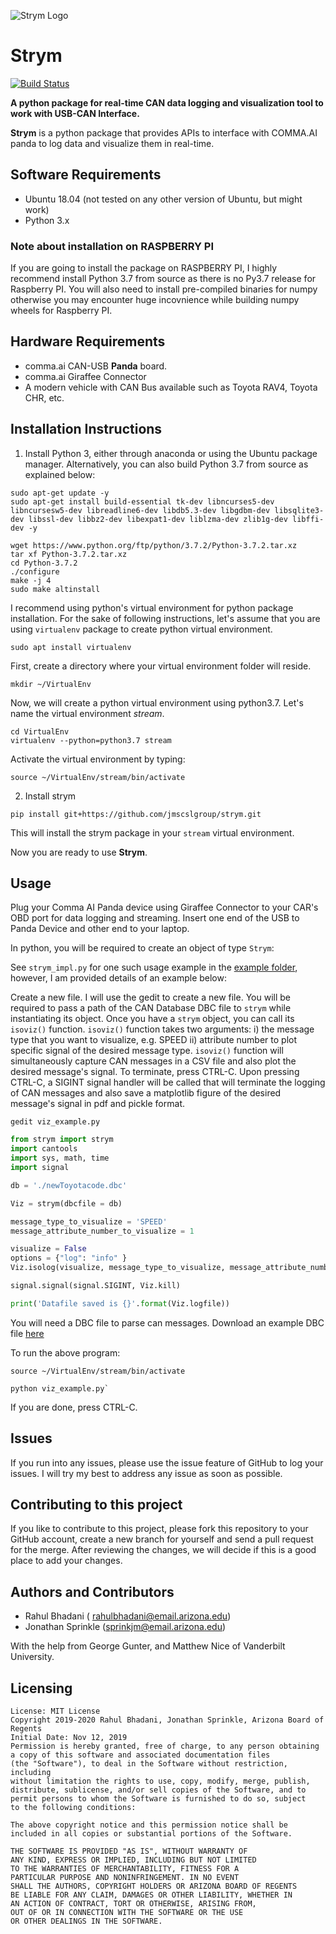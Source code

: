 ![Strym Logo](https://raw.githubusercontent.com/jmscslgroup/strym/master/strym.png)

# Strym
[![Build Status](https://travis-ci.com/jmscslgroup/strym.svg?branch=master)](https://travis-ci.com/jmscslgroup/strym)

__A python package for real-time CAN data logging and visualization tool to work with USB-CAN Interface.__

__Strym__ is a python package that provides APIs to interface with COMMA.AI panda to log data and visualize them in real-time. 

## Software Requirements
- Ubuntu 18.04 (not tested on any other version of Ubuntu, but might work)
- Python 3.x

### Note about installation on RASPBERRY PI
If you are going to install the package on RASPBERRY PI, I highly recommend install Python 3.7 from source as there is no Py3.7 release for Raspberry PI.
You will also need to install pre-compiled binaries for numpy otherwise you may encounter huge incovnience while building numpy wheels for Raspberry PI.


## Hardware Requirements
- comma.ai CAN-USB __Panda__ board.
- comma.ai Giraffee Connector
- A modern vehicle with CAN Bus available such as Toyota RAV4, Toyota CHR, etc. 

## Installation Instructions

1. Install Python 3, either through anaconda or using the Ubuntu package manager. Alternatively, you can also build Python 3.7 from source as explained below:

```
sudo apt-get update -y
sudo apt-get install build-essential tk-dev libncurses5-dev libncursesw5-dev libreadline6-dev libdb5.3-dev libgdbm-dev libsqlite3-dev libssl-dev libbz2-dev libexpat1-dev liblzma-dev zlib1g-dev libffi-dev -y

wget https://www.python.org/ftp/python/3.7.2/Python-3.7.2.tar.xz
tar xf Python-3.7.2.tar.xz
cd Python-3.7.2
./configure
make -j 4
sudo make altinstall
```

I recommend using python's virtual environment for python package installation. For the sake of following instructions, let's assume that you are using `virtualenv`  package to create python virtual environment. 

```
sudo apt install virtualenv

```
First, create a directory where your virtual environment folder will reside.

```
mkdir ~/VirtualEnv
```
Now, we will create a python virtual environment using python3.7. Let's name the virtual environment *stream*.

```
cd VirtualEnv
virtualenv --python=python3.7 stream
```

Activate the virtual environment by typing:

```
source ~/VirtualEnv/stream/bin/activate
```

2. Install strym

`pip install git+https://github.com/jmscslgroup/strym.git`

This will install the strym package in your `stream` virtual environment.

Now you are ready to use __Strym__.

## Usage

Plug your Comma AI Panda device using Giraffee Connector to your CAR's OBD port for data logging and streaming. Insert one end of the USB to Panda Device and other end to your laptop.

In python, you will be required to create an object of type `Strym`:


See `strym_impl.py` for one such usage example in the [example folder](https://github.com/jmscslgroup/strym/blob/master/examples), however, I am provided details of an example below:


Create a new file. I will use the gedit to create a new file. You will be required to pass a path of the CAN Database DBC file to `strym` while instantiating its object. Once you have a `strym` object, you can call its `isoviz()` function. `isoviz()` function takes two arguments: i) the message type that you want to visualize, e.g. SPEED ii) attribute number to plot specific signal of the desired message type. `isoviz()` function will simultaneously capture CAN messages in a CSV file and also plot the desired message's signal. To terminate, press CTRL-C. Upon pressing CTRL-C, a SIGINT signal handler will be called that will terminate the logging of CAN messages and also save a matplotlib figure of the desired message's signal in pdf and pickle format.

```
gedit viz_example.py
```

```python
from strym import strym
import cantools
import sys, math, time
import signal

db = './newToyotacode.dbc'

Viz = strym(dbcfile = db)

message_type_to_visualize = 'SPEED'
message_attribute_number_to_visualize = 1

visualize = False
options = {"log": "info" }
Viz.isolog(visualize, message_type_to_visualize, message_attribute_number_to_visualize,  **options)

signal.signal(signal.SIGINT, Viz.kill)

print('Datafile saved is {}'.format(Viz.logfile))


```

You will need a DBC file to parse can messages. Download an example DBC file [here](https://github.com/jmscslgroup/strym/blob/master/examples/newToyotacode.dbc)

To run the above program:

```
source ~/VirtualEnv/stream/bin/activate
```
```
python viz_example.py`
```

If you are done, press CTRL-C.

## Issues
If you run into any issues, please use the issue feature of GitHub to log your issues. I will try my best to address any issue as soon as
possible.

## Contributing to this project
If you like to contribute to this project, please fork this repository to your GitHub account, create a new branch for yourself and send a pull request for the merge. After reviewing the changes, we will decide if this is a good place to add your changes.

## Authors and Contributors
- Rahul Bhadani ( rahulbhadani@email.arizona.edu)
- Jonathan Sprinkle (sprinkjm@email.arizona.edu)

With the help from George Gunter, and Matthew Nice of Vanderbilt University.

## Licensing

    License: MIT License 
    Copyright 2019-2020 Rahul Bhadani, Jonathan Sprinkle, Arizona Board of Regents
    Initial Date: Nov 12, 2019
    Permission is hereby granted, free of charge, to any person obtaining 
    a copy of this software and associated documentation files 
    (the "Software"), to deal in the Software without restriction, including
    without limitation the rights to use, copy, modify, merge, publish,
    distribute, sublicense, and/or sell copies of the Software, and to 
    permit persons to whom the Software is furnished to do so, subject 
    to the following conditions:

    The above copyright notice and this permission notice shall be 
    included in all copies or substantial portions of the Software.

    THE SOFTWARE IS PROVIDED "AS IS", WITHOUT WARRANTY OF 
    ANY KIND, EXPRESS OR IMPLIED, INCLUDING BUT NOT LIMITED 
    TO THE WARRANTIES OF MERCHANTABILITY, FITNESS FOR A 
    PARTICULAR PURPOSE AND NONINFRINGEMENT. IN NO EVENT 
    SHALL THE AUTHORS, COPYRIGHT HOLDERS OR ARIZONA BOARD OF REGENTS
    BE LIABLE FOR ANY CLAIM, DAMAGES OR OTHER LIABILITY, WHETHER IN 
    AN ACTION OF CONTRACT, TORT OR OTHERWISE, ARISING FROM, 
    OUT OF OR IN CONNECTION WITH THE SOFTWARE OR THE USE 
    OR OTHER DEALINGS IN THE SOFTWARE.


